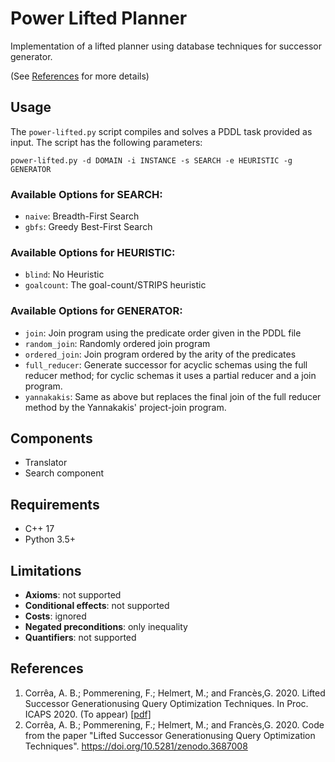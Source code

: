 # Power Lifted Planner

Implementation of a lifted planner using database techniques for successor
generator.

(See [References](#references) for more details)

## Usage
The `power-lifted.py` script compiles and solves a PDDL task provided as
input. The script has the following parameters:

```power-lifted.py -d DOMAIN -i INSTANCE -s SEARCH -e HEURISTIC -g GENERATOR```

### Available Options for SEARCH:
- `naive`: Breadth-First Search
- `gbfs`: Greedy Best-First Search

### Available Options for HEURISTIC:
- `blind`: No Heuristic
- `goalcount`: The goal-count/STRIPS heuristic

### Available Options for GENERATOR:
- `join`: Join program using the predicate order given in the PDDL file
- `random_join`: Randomly ordered join program
- `ordered_join`: Join program ordered by the arity of the predicates
- `full_reducer`: Generate successor for acyclic schemas using the full
  reducer method; for cyclic schemas it uses a partial reducer and a join
  program.
- `yannakakis`: Same as above but replaces the final join of the full
      reducer method by the Yannakakis' project-join program.

## Components
 - Translator
 - Search component

## Requirements
 - C++ 17
 - Python 3.5+

## Limitations
 - **Axioms**: not supported
 - **Conditional effects**: not supported
 - **Costs**: ignored
 - **Negated preconditions**: only inequality
 - **Quantifiers**: not supported
 
 ## References
 
 1. Corrêa, A. B.; Pommerening, F.; Helmert, M.; and Francès,G. 2020. Lifted Successor Generationusing Query Optimization Techniques. In Proc. ICAPS 2020. (To appear) [[pdf]](https://ai.dmi.unibas.ch/papers/correa-et-al-icaps2020.pdf)
 2. Corrêa, A. B.; Pommerening, F.; Helmert, M.; and Francès,G. 2020. Code from the paper "Lifted Successor Generationusing Query Optimization Techniques".  https://doi.org/10.5281/zenodo.3687008

